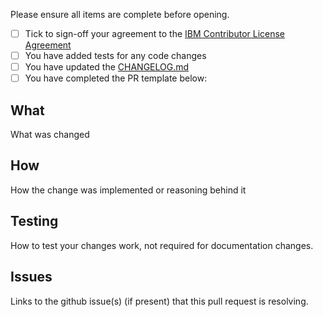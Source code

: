 Please ensure all items are complete before opening.

- [ ] Tick to sign-off your agreement to the [IBM Contributor License Agreement](https://github.com/ibm-messaging/mq-metricsamples/CLA.md)
- [ ] You have added tests for any code changes
- [ ] You have updated the [CHANGELOG.md](https://github.com/ibm-messaging/mq-metric-samples/CHANGELOG.md)
- [ ] You have completed the PR template below:

## What

What was changed

## How

How the change was implemented or reasoning behind it

## Testing

How to test your changes work, not required for documentation changes.

## Issues

Links to the github issue(s) (if present) that this pull request is resolving.
